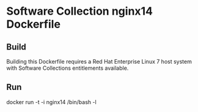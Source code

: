 Software Collection nginx14 Dockerfile
===================

Build
-----

Building this Dockerfile requires a Red Hat Enterprise Linux 7 host
system with Software Collections entitlements available.

Run
---

docker run -t -i nginx14 /bin/bash -l